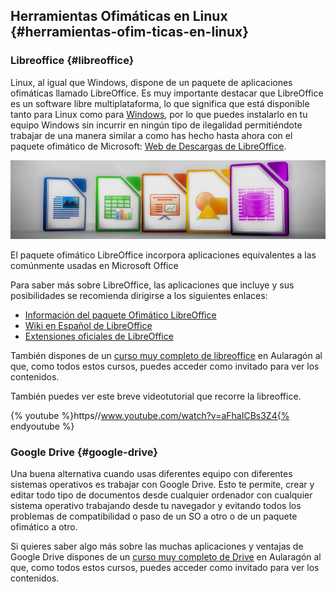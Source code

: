## Herramientas Ofimáticas en Linux {#herramientas-ofim-ticas-en-linux}

### Libreoffice {#libreoffice}

Linux, al igual que Windows, dispone de un paquete de aplicaciones ofimáticas llamado LibreOffice. Es muy importante destacar que LibreOffice es un software libre multiplataforma, lo que significa que está disponible tanto para Linux como para [Windows](https://www.google.com/url?q=https://es.libreoffice.org/descarga/libreoffice-nuevo/?type%3Dwin-x86%26version%3D5.1%26lang%3Des&sa=D&ust=1509364089257000&usg=AFQjCNFchSquhEjDxqHEUmezwcDg5dworw), por lo que puedes instalarlo en tu equipo Windows sin incurrir en ningún tipo de ilegalidad permitiéndote trabajar de una manera similar a como has hecho hasta ahora con el paquete ofimático de Microsoft: [Web de Descargas de LibreOffice](https://www.google.com/url?q=https://es.libreoffice.org/descarga/libreoffice-estable/&sa=D&ust=1509364089257000&usg=AFQjCNEleemE4fMXHRhrn9fg8i3tWo2MPA).

![](/images/image36.jpg)

El paquete ofimático LibreOffice incorpora aplicaciones equivalentes a las comúnmente usadas en Microsoft Office

Para saber más sobre LibreOffice, las aplicaciones que incluye y sus posibilidades se recomienda dirigirse a los siguientes enlaces:

*   [Información del paquete Ofimático LibreOffice](https://www.google.com/url?q=https://es.libreoffice.org/descubre/libreoffice/&sa=D&ust=1509364089258000&usg=AFQjCNENyTRpyFNz82mrFzPMNuF2N4nHGA)
*   [Wiki en Español de LibreOffice](https://www.google.com/url?q=https://es.wikipedia.org/wiki/LibreOffice&sa=D&ust=1509364089258000&usg=AFQjCNEbErvn2ZTM5eBqqMFpTK25aX-m_w)
*   [Extensiones oficiales de LibreOffice](https://www.google.com/url?q=http://extensions.libreoffice.org/extension-center&sa=D&ust=1509364089259000&usg=AFQjCNHozHFLRqZq51vgsLW_7hyuYYgzpw)

También dispones de un [curso muy completo de libreoffice](https://www.google.com/url?q=http://moodle.catedu.es/course/view.php?id%3D3&sa=D&ust=1509364089259000&usg=AFQjCNH_DIVwvxscaE7J-LR-GV6hxot5vA) en Aularagón al que, como todos estos cursos, puedes acceder como invitado para ver los contenidos.

También puedes ver este breve videotutorial que recorre la libreoffice.



{% youtube %}https//www.youtube.com/watch?v=aFhaICBs3Z4{% endyoutube %}

### Google Drive {#google-drive}

Una buena alternativa cuando usas diferentes equipo con diferentes sistemas operativos es trabajar con Google Drive. Esto te permite, crear y editar todo tipo de documentos desde cualquier ordenador con cualquier sistema operativo trabajando desde tu navegador y evitando todos los problemas de compatibilidad o paso de un SO a otro o de un paquete ofimático a otro.

Si quieres saber algo más sobre las muchas aplicaciones y ventajas de Google Drive dispones de un [curso muy completo de Drive](https://www.google.com/url?q=http://moodle.catedu.es/course/view.php?id%3D54&sa=D&ust=1509364089261000&usg=AFQjCNEL9NACKqAcf25mYP22n9tDws5N5A) en Aularagón al que, como todos estos cursos, puedes acceder como invitado para ver los contenidos.